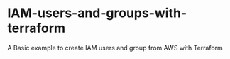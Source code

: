 # IAM-users-and-groups-with-terraform
A Basic example to create IAM users and group from AWS with Terraform
